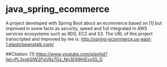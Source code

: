 # java_spring_ecommerce
A project developed with Spring Boot about an ecommerce based on [1]
but improved in some facts as security, speed and full integrated in AWS services ecosystems such as RDS, EC2 and S3. The URL of this project transcripted and improved by me is: http://spring-ecommerce.us-east-1.elasticbeanstalk.com/

##Citation:
[1] https://www.youtube.com/playlist?list=PL3vxkSlW2FvU9z7Gz_Nn3E69HjEvv55_G 

